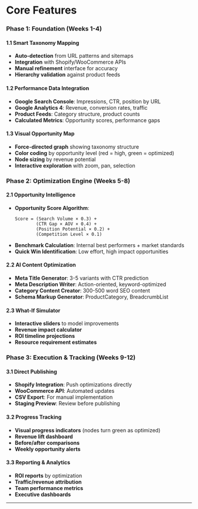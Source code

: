 # Core Features

### Phase 1: Foundation (Weeks 1-4)

#### 1.1 Smart Taxonomy Mapping

- **Auto-detection** from URL patterns and sitemaps
- **Integration** with Shopify/WooCommerce APIs
- **Manual refinement** interface for accuracy
- **Hierarchy validation** against product feeds

#### 1.2 Performance Data Integration

- **Google Search Console**: Impressions, CTR, position by URL
- **Google Analytics 4**: Revenue, conversion rates, traffic
- **Product Feeds**: Category structure, product counts
- **Calculated Metrics**: Opportunity scores, performance gaps

#### 1.3 Visual Opportunity Map

- **Force-directed graph** showing taxonomy structure
- **Color coding** by opportunity level (red = high, green = optimized)
- **Node sizing** by revenue potential
- **Interactive exploration** with zoom, pan, selection

### Phase 2: Optimization Engine (Weeks 5-8)

#### 2.1 Opportunity Intelligence

- **Opportunity Score Algorithm**:
  ```
  Score = (Search Volume × 0.3) +
          (CTR Gap × AOV × 0.4) +
          (Position Potential × 0.2) +
          (Competition Level × 0.1)
  ```
- **Benchmark Calculation**: Internal best performers + market standards
- **Quick Win Identification**: Low effort, high impact opportunities

#### 2.2 AI Content Optimization

- **Meta Title Generator**: 3-5 variants with CTR prediction
- **Meta Description Writer**: Action-oriented, keyword-optimized
- **Category Content Creator**: 300-500 word SEO content
- **Schema Markup Generator**: ProductCategory, BreadcrumbList

#### 2.3 What-If Simulator

- **Interactive sliders** to model improvements
- **Revenue impact calculator**
- **ROI timeline projections**
- **Resource requirement estimates**

### Phase 3: Execution & Tracking (Weeks 9-12)

#### 3.1 Direct Publishing

- **Shopify Integration**: Push optimizations directly
- **WooCommerce API**: Automated updates
- **CSV Export**: For manual implementation
- **Staging Preview**: Review before publishing

#### 3.2 Progress Tracking

- **Visual progress indicators** (nodes turn green as optimized)
- **Revenue lift dashboard**
- **Before/after comparisons**
- **Weekly opportunity alerts**

#### 3.3 Reporting & Analytics

- **ROI reports** by optimization
- **Traffic/revenue attribution**
- **Team performance metrics**
- **Executive dashboards**

---
